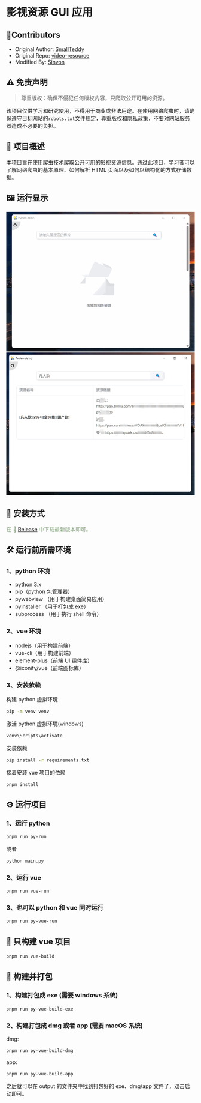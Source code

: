 # 影视资源 GUI 应用

## 🥳Contributors

- Original Author: [SmallTeddy](https://github.com/SmallTeddy)
- Original Repo: [video-resource](https://github.com/SmallTeddy/video-resource)
- Modified By: [Sinvon](https://github.com/isinvon)

## ⚠️ 免责声明

> 尊重版权：确保不侵犯任何版权内容，只爬取公开可用的资源。

该项目仅供学习和研究使用，不得用于商业或非法用途。在使用网络爬虫时，请确保遵守目标网站的`robots.txt`文件规定，尊重版权和隐私政策，不要对网站服务器造成不必要的负担。

## 🔧 项目概述

本项目旨在使用爬虫技术爬取公开可用的影视资源信息。通过此项目，学习者可以了解网络爬虫的基本原理、如何解析 HTML 页面以及如何以结构化的方式存储数据。

## 🖼️ 运行显示

<!-- 图片显示 -->

<img src="./assets/pvideo_demo_run_image_1.gif" width="800" />
<img src="./assets/pvideo_demo_run_image_2.png" width="800" />

## 🫶 安装方式

<font color="#83a57a">
在 🔗 <a href="https://github.com/isinvon/Pvideo-demo/releases">Release</a> 中下载最新版本即可。
</font>

## 🛠️ 运行前所需环境

### 1、python 环境

- python 3.x
- pip（python 包管理器）
- pywebview （用于构建桌面简易应用）
- pyinstaller （用于打包成 exe）
- subprocess （用于执行 shell 命令）

### 2、vue 环境

- nodejs（用于构建前端）
- vue-cli（用于构建前端）
- element-plus（前端 UI 组件库）
- @iconify/vue（前端图标库）

### 3、安装依赖

构建 python 虚拟环境

```bash
pip -m venv venv
```

激活 python 虚拟环境(windows)

```bash
venv\Scripts\activate
```

安装依赖

```bash
pip install -r requirements.txt
```

接着安装 vue 项目的依赖

```bash
pnpm install
```

## ⚙️ 运行项目

### 1、运行 python

```bash
pnpm run py-run
```

或者

```bash
python main.py
```

### 2、运行 vue

```bash
pnpm run vue-run
```

### 3、也可以 python 和 vue 同时运行

```bash
pnpm run py-vue-run
```

## 🍃 只构建 vue 项目

```bash
pnpm run vue-build
```

## 🦄 构建并打包

### 1、构建打包成 exe (需要 windows 系统)

```bash
pnpm run py-vue-build-exe
```

### 2、构建打包成 dmg 或者 app (需要 macOS 系统)

dmg:

```bash
pnpm run py-vue-build-dmg
```

app:

```bash
pnpm run py-vue-build-app
```

之后就可以在 output 的文件夹中找到打包好的 exe、dmg\app 文件了，双击启动即可。
